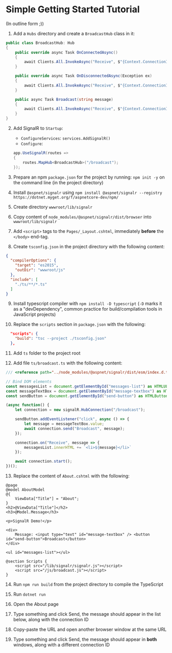 # Simple Getting Started Tutorial
(In outline form ;))

1. Add a `Hubs` directory and create a `BroadcastHub` class in it:

```csharp
public class BroadcastHub: Hub
{
    public override async Task OnConnectedAsync() 
    {
        await Clients.All.InvokeAsync("Receive", $"{Context.ConnectionId} joined");
    }

    public override async Task OnDisconnectedAsync(Exception ex) 
    {
        await Clients.All.InvokeAsync("Receive", $"{Context.ConnectionId} left");
    }

    public async Task Broadcast(string message)
    {
        await Clients.All.InvokeAsync("Receive", $"{Context.ConnectionId}: {message}");
    }
}
```

2. Add SignalR to `Startup`:
    * `ConfigureServices`: `services.AddSignalR()`
    * `Configure`:

    ```csharp
    app.UseSignalR(routes =>
    {
        routes.MapHub<BroadcastHub>("/broadcast");
    });
    ```

3. Prepare an npm `package.json` for the project by running: `npm init -y` on the command line (in the project directory)

4. Install `@aspnet/signalr` using `npm install @aspnet/signalr --registry https://dotnet.myget.org/f/aspnetcore-dev/npm/`

5. Create directory `wwwroot/lib/signalr`

6. Copy content of `node_modules/@aspnet/signalr/dist/browser` into `wwwroot/lib/signalr`

7. Add `<script>` tags to the `Pages/_Layout.cshtml`, immediately **before** the `</body>` end-tag.

8. Create `tsconfig.json` in the project directory with the following content:

```json
{
  "compilerOptions": {
    "target": "es2015",
    "outDir": "wwwroot/js"
  },
  "include": [
    "./ts/**/*.ts"
  ]
}
```

9. Install typescript compiler with `npm install -D typescript` (`-D` marks it as a "devDependency", common practice for build/compilation tools in JavaScript projects)

10. Replace the `scripts` section in `package.json` with the following:

```json
  "scripts": {
    "build": "tsc --project ./tsconfig.json"
  },
```

11. Add `ts` folder to the project root

12. Add file `ts/broadcast.ts` with the following content:

```typescript
/// <reference path="../node_modules/@aspnet/signalr/dist/esm/index.d.ts" />

// Bind DOM elements
const messagesList = document.getElementById("messages-list") as HTMLUListElement;
const messageTextBox = document.getElementById("message-textbox") as HTMLInputElement;
const sendButton = document.getElementById("send-button") as HTMLButtonElement;

(async function() {
    let connection = new signalR.HubConnection("/broadcast");

    sendButton.addEventListener("click", async () => {
        let message = messageTextBox.value;
        await connection.send("Broadcast", message);
    });

    connection.on("Receive", message => {
        messagesList.innerHTML += `<li>${message}</li>`
    });

    await connection.start();
})();
```

13. Replace the content of `About.cshtml` with the following:

```
@page
@model AboutModel
@{
    ViewData["Title"] = "About";
}
<h2>@ViewData["Title"]</h2>
<h3>@Model.Message</h3>

<p>SignalR Demo!</p>

<div>
    Message: <input type="text" id="message-textbox" /> <button id="send-button">Broadcast</button>
</div>

<ul id="messages-list"></ul>

@section Scripts {
    <script src="/lib/signalr/signalr.js"></script>
    <script src="/js/broadcast.js"></script>
}
```

14. Run `npm run build` from the project directory to compile the TypeScript

15. Run `dotnet run`

16. Open the About page

17. Type something and click Send, the message should appear in the list below, along with the connection ID

18. Copy-paste the URL and open another browser window at the same URL

19. Type something and click Send, the message should appear in **both** windows, along with a different connection ID